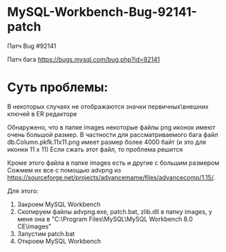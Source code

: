 # MySQL-Workbench-Bug-92141-patch
Патч Bug #92141

Патч бага https://bugs.mysql.com/bug.php?id=92141

# Суть проблемы:
В некоторых случаях не отображаются значки первичных\внешних ключей в ER редакторе

Обнаружено, что в папке images некоторые файлы png иконок имеют очень большой размер.
В частности для рассматриваемого бага файл db.Column.pkfk.11x11.png имеет размер более 4000 байт (и это для иконки 11 х 11)
Если сжать этот файл, то проблема решится

Кроме этого файла в папке images есть и другие с большим размером
Сожмем их все c помощью advpng из https://sourceforge.net/projects/advancemame/files/advancecomp/1.15/.

Для этого:

1. Закроем MySQL Workbench
2. Скопируем файлы advpng.exe, patch.bat,	zlib.dll в папку images, у меня она в "C:\Program Files\MySQL\MySQL Workbench 8.0 CE\images"
3. Запустим patch.bat
4. Откроем MySQL Workbench
